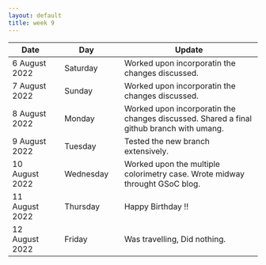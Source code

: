 ```yaml
---
layout: default
title: week 9
---
```


|Date        ||Day          ||Update
| -----------|-|------------|-|-------------|
6 August 2022 ||Saturday        ||  Worked upon incorporatin the changes discussed.
7 August 2022 ||Sunday        ||  Worked upon incorporatin the changes discussed.
8 August 2022 ||Monday        ||  Worked upon incorporatin the changes discussed. Shared a final github branch with umang.
9 August 2022 ||Tuesday        ||  Tested the new branch extensively.
10 August 2022 ||Wednesday        ||  Worked upon the multiple colorimetry case. Wrote midway throught GSoC blog.
11 August 2022 ||Thursday        ||  Happy Birthday !!
12 August 2022 ||Friday        || Was travelling, Did nothing.